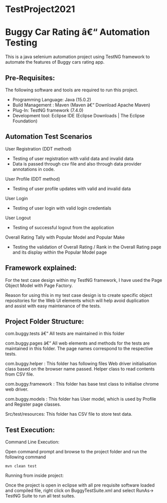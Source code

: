 # TestProject2021

<h1>Buggy Car Rating â€“ Automation Testing </h1>

This is a java selenium automation project using TestNG framework to automate the features of Buggy cars rating app. 

<h2>Pre-Requisites:</h2>
<p>The following software and tools are required to run this project.</p>
<ul>
<li>Programming Language: Java (15.0.2)</li>
<li>Build Management : Maven (Maven â€“ Download Apache Maven)</li>
<li>Plug-In: TestNG framework (7.4.0)</li>
<li>Development tool: Eclipse IDE (Eclipse Downloads | The Eclipse Foundation)</li>
</ul>

<h2>Automation Test Scenarios</h2> 
<p>	User Registration (DDT method)</p>
<ul>
	<li>Testing of user registration with valid data and invalid data</li>
	<li>Data is passed through csv file and also through data provider annotations in code.</li>
	</ul>
<p>User Profile (DDT method)</p>
	<ul><li>Testing of user profile updates with valid and invalid data</li></ul>
	
<p>User Login</p>
	<ul><li>Testing of user login with valid login credentials</li></ul>
<p>User Logout</p>
	<ul><li>Testing of successful logout from the application</li></ul>
<p>Overall Rating Tally with Popular Model and Popular Make </p>
	<ul><li>Testing the validation of Overall Rating / Rank in the Overall Rating page and its display within the Popular Model page</li></ul>

<h2>Framework explained:</h2>

For the test case design within my TestNG framework, I have used the Page Object Model with Page Factory. 
<p>
Reason for using this in my test case design is to create specific object repositories for the Web UI elements which will help avoid duplication 
<br/>and assist with easy maintenance of the tests. 

<h2>Project Folder Structure:</h2>
<p>com.buggy.tests â€“ All tests are maintained in this folder
<p>com.buggy.pages â€“ All web elements and methods for the tests are maintained in this folder. The page names correspond to the respective tests.
<p>com.buggy.helper :  This folder has following files
	Web driver initialisation class based on the browser name passed.
	Helper class to read contents from CSV file.
<p>com.buggy.framework : This folder has base test class to initialise chrome web driver.
<p>com.buggy.models : This folder has User model, which is used by Profile and Register page classes.
<p>Src/test/resources:  This folder has CSV file to store test data.

<h2>Test Execution:</h2>

<p> Command Line Execution:</p>
	Open command prompt and browse to the project folder and run the following command
<p>	<code>mvn clean test</code>

<p> Running from inside project:<p>
Once the project is open in eclipse with all pre requisite software loaded and compiled file, right click on BuggyTestSuite.xml and select RunAs-> TestNG Suite to run all test suites.















